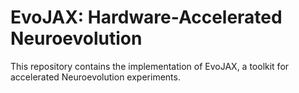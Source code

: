 # EvoJAX: Hardware-Accelerated Neuroevolution

This repository contains the implementation of EvoJAX, a toolkit for accelerated Neuroevolution experiments.
